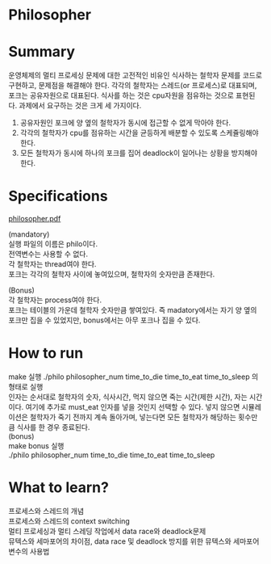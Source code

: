 # Philosopher

# Summary
운영체제의 멀티 프로세싱 문제에 대한 고전적인 비유인 식사하는 철학자 문제를 코드로 구현하고, 문제점을 해결해야 한다.
각각의 철학자는 스레드(or 프로세스)로 대표되며, 포크는 공유자원으로 대표된다. 식사를 하는 것은 cpu자원을 점유하는 것으로 표현된다. 과제에서 요구하는 것은 크게 세 가지이다.
1. 공유자원인 포크에 양 옆의 철학자가 동시에 접근할 수 없게 막아야 한다.
2. 각각의 철학자가 cpu를 점유하는 시간을 균등하게 배분할 수 있도록 스케쥴링해야 한다.
3. 모든 철학자가 동시에 하나의 포크를 집어 deadlock이 일어나는 상황을 방지해야 한다.  
  
    
	  
# Specifications  
[philosopher.pdf](./philosopher.pdf)  

(mandatory)  
실행 파일의 이름은 philo이다.  
전역변수는 사용할 수 없다.  
각 철학자는 thread여야 한다.  
포크는 각각의 철학자 사이에 놓여있으며, 철학자의 숫자만큼 존재한다.  

(Bonus)  
각 철학자는 process여야 한다.  
포크는 테이블의 가운데 철학자 숫자만큼 쌓여있다. 즉 madatory에서는 자기 양 옆의 포크만 집을 수 있었지만, bonus에서는 아무 포크나 집을 수 있다.

# How to run  
make 실행
./philo philosopher_num time_to_die time_to_eat time_to_sleep
의 형태로 실행  
인자는 순서대로 철학자의 숫자, 식사시간, 먹지 않으면 죽는 시간(제한 시간), 자는 시간이다. 여기에 추가로 must_eat 인자를 넣을 것인지 선택할 수 있다. 넣지 않으면 시뮬레이션은 철학자가 죽기 전까지 계속 돌아가며, 넣는다면 모든 철학자가 해당하는 횟수만큼 식사를 한 경우 종료된다.  
(bonus)  
make bonus 실행  
./philo philosopher_num time_to_die time_to_eat time_to_sleep

# What to learn?  
프로세스와 스레드의 개념  
프로세스와 스레드의 context switching  
멀티 프로세싱과 멀티 스레딩 작업에서 data race와 deadlock문제  
뮤텍스와 세마포어의 차이점, data race 및 deadlock 방지를 위한 뮤텍스와 세마포어 변수의 사용법

